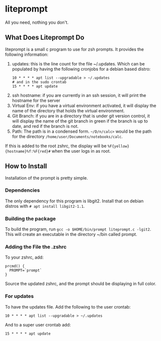 # liteprompt
All you need, nothing you don't.


## What Does Liteprompt Do

liteprompt is a small c program to use for zsh prompts. It provides the
following information:

1. updates: this is the line count for the file ~/.updates. Which can be
   populated by having the following cronjobs for a debian based distro:
    ```
    10 * * * * apt list --upgradable > ~/.updates 
    # and in the sudo crontab 
    15 * * * * apt update 
    ```
1. ssh hostname: if you are currently in an ssh session, it will print the
   hostname for the server 
1. Virtual Env: if you have a virtual environment activated, it will display
   the name of the directory that holds the virtual environment. 
1. Git Branch: if you are in a directory that is under git version control, it
   will display the name of the git branch in green if the branch is up to
   date, and red if the branch is not. 
1. Path: The path is in a condensed form. `~/D/n/calc>` would be the path for
   the directory `/home/user/Documents/notebooks/calc`. 

If this is added to the root zshrc, the display will be
`%F{yellow}{hostname}%f:%F{red}#` when the user logs in as root. 

## How to Install 

Installation of the prompt is pretty simple. 

### Dependencies 

The only dependency for this program is libgit2. Install that on debian
distros with `# apt install libgit2-1.1`.


### Building the package 

To build the program, run `gcc -o $HOME/bin/prompt liteprompt.c -lgit2`. This will
create an executable in the directory ~/bin called prompt. 

### Adding the File the .zshrc 

To your zshrc, add:
```
prcmd() {
  PROMPT=`prompt`
}
```

Source the updated zshrc, and the prompt should be displaying in full color.

### For updates

To have the updates file. Add the following to the user crontab:
```
10 * * * * apt list --upgradable > ~/.updates 
```
And to a super user crontab add:
```
15 * * * * apt update 
```

